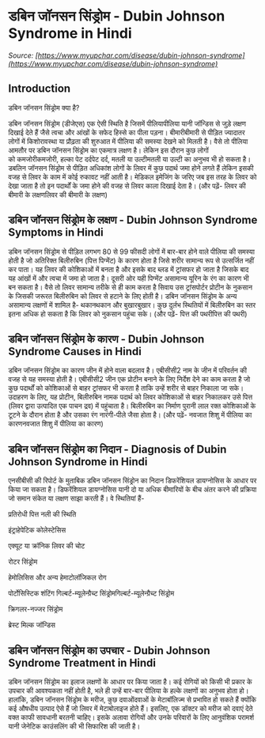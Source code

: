 # डबिन जॉनसन सिंड्रोम - Dubin Johnson Syndrome in Hindi
_Source: [https://www.myupchar.com/disease/dubin-johnson-syndrome](https://www.myupchar.com/disease/dubin-johnson-syndrome)_

## Introduction
डबिन जॉनसन सिंड्रोम क्या है?
डबिन जॉनसन सिंड्रोम (डीजेएस) एक ऐसी स्थिति है जिसमें पीलियापीलिया यानी जॉन्डिस से जुड़े लक्षण दिखाई देते हैं जैसे त्वचा और आंखों के सफेद हिस्से का पीला पड़ना। बीमारीबीमारी से पीड़ित ज्यादातर लोगों में किशोरावस्था या प्रौढ़ता की शुरुआत में पीलिया की समस्या देखने को मिलती है। वैसे तो पीलिया आमतौर पर डबिन जॉनसन सिंड्रोम का एकमात्र लक्षण है। लेकिन इस दौरान कुछ लोगों को कमजोरीकमजोरी, हल्का पेट दर्दपेट दर्द, मतली या उल्टीमतली या उल्टी का अनुभव भी हो सकता है। डबलिन जॉनसन सिंड्रोम से पीड़ित अधिकांश लोगों के लिवर में कुछ पदार्थ जमा होने लगते हैं लेकिन इसकी वजह से लिवर के काम में कोई रुकावट नहीं आती है। मेडिकल इमेजिंग के जरिए जब इस तरह के लिवर को देखा जाता है तो इन पदार्थों के जमा होने की वजह से लिवर काला दिखाई देता है।
(और पढ़ें- लिवर की बीमारी के लक्षणलिवर की बीमारी के लक्षण)

## डबिन जॉनसन सिंड्रोम के लक्षण - Dubin Johnson Syndrome Symptoms in Hindi
डबिन जॉनसन सिंड्रोम से पीड़ित लगभग 80 से 99 फीसदी लोगों में बार-बार होने वाले पीलिया की समस्या होती है जो अतिरिक्त बिलीरुबिन (पित्त पिग्मेंट) के कारण होता है जिसे शरीर सामान्य रूप से उत्सर्जित नहीं कर पाता। यह लिवर की कोशिकाओं में बनता है और इसके बाद ब्लड में ट्रांसफर हो जाता है जिसके बाद यह आंखों में और त्वचा में जमा हो जाता है। दूसरी ओर यही पिग्मेंट असामान्य यूरिन के रंग का कारण भी बन सकता है। वैसे तो लिवर सामान्य तरीके से ही काम करता है सिवाय उस ट्रांसपोर्टर प्रोटीन के नुकसान के जिसकी जरूरत बिलीरुबिन को लिवर से हटाने के लिए होती है। डबिन जॉनसन सिंड्रोम के अन्य असामान्य लक्षणों में शामिल है- थकानथकान और बुखारबुखार। कुछ दुर्लभ स्थितियों में बिलीरुबिन का स्तर इतना अधिक हो सकता है कि लिवर को नुकसान पहुंचा सके।
(और पढ़ें- पित्त की पथरीपित्त की पथरी)

## डबिन जॉनसन सिंड्रोम के कारण - Dubin Johnson Syndrome Causes in Hindi
डबिन जॉनसन सिंड्रोम का कारण जीन में होने वाला बदलाव है। एबीसीसी2 नाम के जीन में परिवर्तन की वजह से यह समस्या होती है। एबीसीसी2 जीन एक प्रोटीन बनाने के लिए निर्देश देने का काम करता है जो कुछ पदार्थों को कोशिकाओं से बाहर ट्रांसफर भी करता है ताकि उन्हें शरीर से बाहर निकाला जा सके। उदाहरण के लिए, यह प्रोटीन, बिलीरुबिन नामक पदार्थ को लिवर कोशिकाओं से बाहर निकालकर उसे पित्त (लिवर द्वारा उत्पादित एक पाचन द्रव) में पहुंचाता है। बिलीरुबिन का निर्माण पुरानी लाल रक्त कोशिकाओं के टूटने के दौरान होता है और उसका रंग नारंगी-पीले जैसा होता है।
(और पढ़ें- नवजात शिशु में पीलिया का कारणनवजात शिशु में पीलिया का कारण)

## डबिन जॉनसन सिंड्रोम का निदान - Diagnosis of Dubin Johnson Syndrome in Hindi
एनसीबीसी की रिपोर्ट के मुताबिक डबिन जॉनसन सिंड्रोन का निदान डिफरेंशियल डायग्नोसिस के आधार पर किया जा सकता है। डिफरेंशियल डायग्नोसिस यानी दो या अधिक बीमारियों के बीच अंतर करने की प्रक्रिया जो समान संकेत या लक्षण साझा करती हैं। वे स्थितियां हैं- 
प्रतिरोधी पित्त नली की स्थिति
इंट्राहेपेटिक कोलेस्टेसिस
एक्यूट या क्रॉनिक लिवर की चोट
रोटर सिंड्रोम
हेमोलिसिस और अन्य हेमाटोलॉजिकल रोग
पोर्टोसिस्टिक शंटिंग
गिल्बर्ट-म्यूलेन्ग्रैच्ट सिंड्रोमगिल्बर्ट-म्यूलेन्ग्रैच्ट सिंड्रोम
क्रिगलर-नज्जर सिंड्रोम
ब्रेस्ट मिल्क जॉन्डिस

## डबिन जॉनसन सिंड्रोम का उपचार - Dubin Johnson Syndrome Treatment in Hindi
डबिन जॉनसन सिंड्रोम का इलाज लक्षणों के आधार पर किया जाता है। कई रोगियों को किसी भी प्रकार के उपचार की आवश्यकता नहीं होती है, भले ही उन्हें बार-बार पीलिया के हल्के लक्षणों का अनुभव होता हो। हालांकि, डबिन जॉनसन सिंड्रोम के मरीज, कुछ दवाओंदवाओं के मेटाबॉलिज्म से प्रभावित हो सकते हैं क्योंकि कई औषधीय उत्पाद ऐसे हैं जो लिवर में मेटाबोलाइज होते हैं। इसलिए, एक डॉक्टर को मरीज को दवाएं देते वक्त काफी सावधानी बरतनी चाहिए। इसके अलावा रोगियों और उनके परिवारों के लिए आनुवंशिक परामर्श यानी जेनेटिक काउंसलिंग की भी सिफारिश की जाती है।

